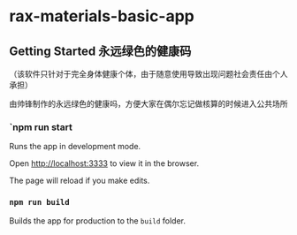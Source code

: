 # rax-materials-basic-app

## Getting Started 永远绿色的健康码
（该软件只针对于完全身体健康个体，由于随意使用导致出现问题社会责任由个人承担）

由帅锋制作的永远绿色的健康吗，方便大家在偶尔忘记做核算的时候进入公共场所
### `npm run start 

Runs the app in development mode.

Open [http://localhost:3333](http://localhost:3333) to view it in the browser.

The page will reload if you make edits.

### `npm run build`

Builds the app for production to the `build` folder.
